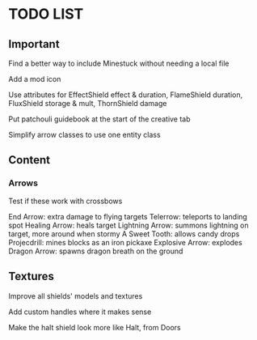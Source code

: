 # TODO LIST #

## Important ##

Find a better way to include Minestuck without needing a local file

Add a mod icon

Use attributes for EffectShield effect & duration, FlameShield duration, FluxShield storage & mult, ThornShield damage

Put patchouli guidebook at the start of the creative tab

Simplify arrow classes to use one entity class

## Content ##

### Arrows ###

Test if these work with crossbows

End Arrow: extra damage to flying targets
Telerrow: teleports to landing spot
Healing Arrow: heals target
Lightning Arrow: summons lightning on target, more around when stormy
A Sweet Tooth: allows candy drops
Projecdrill: mines blocks as an iron pickaxe
Explosive Arrow: explodes
Dragon Arrow: spawns dragon breath on the ground

## Textures ##

Improve all shields' models and textures

Add custom handles where it makes sense

Make the halt shield look more like Halt, from Doors

